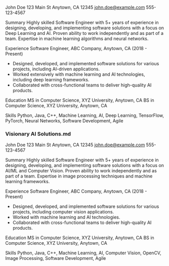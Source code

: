 John Doe
123 Main St
Anytown, CA 12345
john.doe@example.com
555-123-4567

Summary
Highly skilled Software Engineer with 5+ years of experience in designing, developing,
and implementing software solutions with a focus on Deep Learning and AI. Proven ability to work independently and as part of a team. Expertise in machine learning algorithms and neural networks.

Experience
Software Engineer, ABC Company, Anytown, CA (2018 - Present)
- Designed, developed, and implemented software solutions for various projects, including AI-driven applications.
- Worked extensively with machine learning and AI technologies, including deep learning frameworks.
- Collaborated with cross-functional teams to deliver high-quality AI products.

Education
MS in Computer Science, XYZ University, Anytown, CA
BS in Computer Science, XYZ University, Anytown, CA

Skills
Python, Java, C++, Machine Learning, AI, Deep Learning, TensorFlow, PyTorch, Neural Networks, Software Development, Agile
### Visionary AI Solutions.md

John Doe
123 Main St
Anytown, CA 12345
john.doe@example.com
555-123-4567

Summary
Highly skilled Software Engineer with 5+ years of experience in designing, developing,
and implementing software solutions with a focus on AI/ML and Computer Vision. Proven ability to work independently and as part of a team. Expertise in image processing techniques and machine learning frameworks.

Experience
Software Engineer, ABC Company, Anytown, CA (2018 - Present)
- Designed, developed, and implemented software solutions for various projects, including computer vision applications.
- Worked with machine learning and AI technologies.
- Collaborated with cross-functional teams to deliver high-quality AI products.

Education
MS in Computer Science, XYZ University, Anytown, CA
BS in Computer Science, XYZ University, Anytown, CA

Skills
Python, Java, C++, Machine Learning, AI, Computer Vision, OpenCV, Image Processing, Software Development, Agile